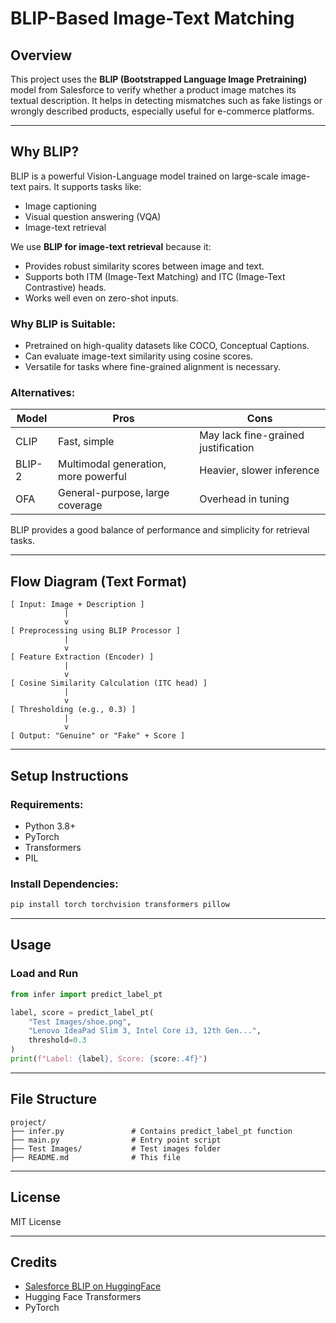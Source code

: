 # BLIP-Based Image-Text Matching

## Overview

This project uses the **BLIP (Bootstrapped Language Image Pretraining)** model from Salesforce to verify whether a product image matches its textual description. It helps in detecting mismatches such as fake listings or wrongly described products, especially useful for e-commerce platforms.

---

## Why BLIP?

BLIP is a powerful Vision-Language model trained on large-scale image-text pairs. It supports tasks like:

* Image captioning
* Visual question answering (VQA)
* Image-text retrieval

We use **BLIP for image-text retrieval** because it:

* Provides robust similarity scores between image and text.
* Supports both ITM (Image-Text Matching) and ITC (Image-Text Contrastive) heads.
* Works well even on zero-shot inputs.

### Why BLIP is Suitable:

* Pretrained on high-quality datasets like COCO, Conceptual Captions.
* Can evaluate image-text similarity using cosine scores.
* Versatile for tasks where fine-grained alignment is necessary.

### Alternatives:

| Model  | Pros                                 | Cons                                |
| ------ | ------------------------------------ | ----------------------------------- |
| CLIP   | Fast, simple                         | May lack fine-grained justification |
| BLIP-2 | Multimodal generation, more powerful | Heavier, slower inference           |
| OFA    | General-purpose, large coverage      | Overhead in tuning                  |

BLIP provides a good balance of performance and simplicity for retrieval tasks.

---

## Flow Diagram (Text Format)

```
[ Input: Image + Description ]
            |
            v
[ Preprocessing using BLIP Processor ]
            |
            v
[ Feature Extraction (Encoder) ]
            |
            v
[ Cosine Similarity Calculation (ITC head) ]
            |
            v
[ Thresholding (e.g., 0.3) ]
            |
            v
[ Output: "Genuine" or "Fake" + Score ]
```

---

## Setup Instructions

### Requirements:

* Python 3.8+
* PyTorch
* Transformers
* PIL

### Install Dependencies:

```bash
pip install torch torchvision transformers pillow
```

---

## Usage

### Load and Run

```python
from infer import predict_label_pt

label, score = predict_label_pt(
    "Test Images/shoe.png",
    "Lenovo IdeaPad Slim 3, Intel Core i3, 12th Gen...",
    threshold=0.3
)
print(f"Label: {label}, Score: {score:.4f}")
```

---

## File Structure

```
project/
├── infer.py               # Contains predict_label_pt function
├── main.py                # Entry point script
├── Test Images/           # Test images folder
├── README.md              # This file
```

---

## License

MIT License

---

## Credits

* [Salesforce BLIP on HuggingFace](https://huggingface.co/Salesforce/blip-itm-base-coco)
* Hugging Face Transformers
* PyTorch
